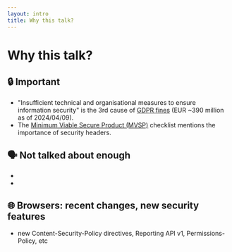 ```yaml
---
layout: intro
title: Why this talk?
---
```

<h1>Why this talk?</h1>

<Transform scale="1">

## 🔒 Important

- "Insufficient technical and organisational measures to ensure information security" is the 3rd cause of [GDPR fines](https://www.enforcementtracker.com/?insights) (EUR ~390 million as of 2024/04/09).
- The [Minimum Viable Secure Product (MVSP)](https://mvsp.dev/) checklist mentions the importance of security headers.

## 🗣️ Not talked about enough

- <Anchor href="https://youtu.be/riPSW5P127M?si=dGxJCHTaeEQasopq" text="HTTP Headers - The State of the Web (Chrome for Developers, 2018)" alt="HTTP Headers - The State of the Web" />
- <Anchor href="https://www.youtube.com/watch?v=JfjiFsJsO4E" text="HTTP headers for the responsible developer (Stefan Judis, 2019)" alt="Stefan Judis presentation at Goto 2019" />

## 🌐 Browsers: recent changes, new security features

- new Content-Security-Policy directives, Reporting API v1, Permissions-Policy, etc

</Transform>

<!--
I was at OWASP Italy Day 2023. I was talking to the guys at the [Contrast](https://www.contrastsecurity.com/ ) and [SecureFlag](https://www.secureflag.com/) booths. 

SecureFlag integrates with GitHub and comments your PR when it contains insecure code.

https://probely.com/blog/google-update-their-minimum-viable-secure-product
-->
